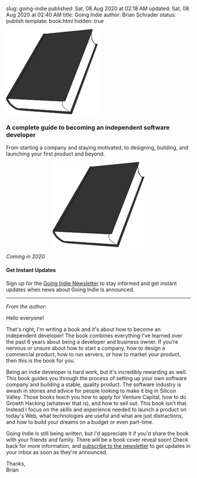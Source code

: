 slug: going-indie
published: Sat, 08 Aug 2020 at 02:18 AM
updated: Sat, 08 Aug 2020 at 02:40 AM
title: Going Indie
author: Brian Schrader
status: publish
template: book.html
hidden: true

<style>
    p { text-indent: 0px; }
</style>

<img
    class="image-right not-too-small hide-on-mobile"
    src="/images/blog/Gray_book.png"
/>

### A complete guide to becoming an independent software developer

From starting a company and staying motivated, to designing, building, and launching your first product and beyond.

<center class="show-on-mobile">
  <img src="/images/blog/Gray_book.png"/>
</center>

*Coming in 2020*


#### Get Instant Updates

Sign up for the [Going Indie Newsletter][1] to stay informed and get instant updates when news about Going Indie is announced.

[1]: https://tinyletter.com/goingindie

---

*From the author:*

Hello everyone!

That's right, I'm writing a book and it's about how to become an independent developer! The book combines everything I've learned over the past 6 years about being a developer and business owner. If you're nervous or unsure about how to start a company, how to design a commercial product, how to run servers, or how to market your product, then this is the book for you.

Being an indie developer is hard work, but it's incredibly rewarding as well. This book guides you through the process of setting up your own software company and building a stable, quality product. The software industry is awash in stories and advice for people looking to make it big in Silicon Valley. Those books teach you how to apply for Venture Capital, how to do Growth Hacking (whatever that is), and how to sell out. This book isn't that. Instead I focus on the skills and experience needed to launch a product on today's Web, what technologies are useful and what are just distractions, and how to build your dreams on a budget or even part-time.

Going Indie is still being written, but I'd appreciate it if you'd share the book with your friends and family. There will be a book cover reveal soon! Check back for more information, and [subscribe to the newsletter][1] to get updates in your inbox as soon as they're announced.

Thanks,<br />
Brian
